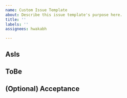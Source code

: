 ```yaml
---
name: Custom Issue Template
about: Describe this issue template's purpose here.
title: ''
labels: ''
assignees: hwakabh

---
```


## AsIs

## ToBe

## (Optional) Acceptance
